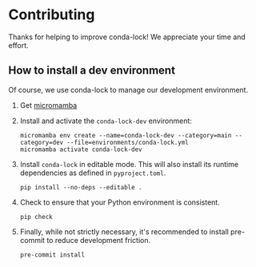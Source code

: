# Contributing

Thanks for helping to improve conda-lock! We appreciate your time and effort.

## How to install a dev environment

Of course, we use conda-lock to manage our development environment.

1. Get [micromamba](https://mamba.readthedocs.io/en/latest/installation/micromamba-installation.html)

2. Install and activate the `conda-lock-dev` environment:

   ```shell
   micromamba env create --name=conda-lock-dev --category=main --category=dev --file=environments/conda-lock.yml
   micromamba activate conda-lock-dev
   ```

3. Install `conda-lock` in editable mode. This will also install its runtime
   dependencies as defined in `pyproject.toml`.

   ```shell
   pip install --no-deps --editable .
   ```

4. Check to ensure that your Python environment is consistent.

   ```shell
   pip check
   ```

5. Finally, while not strictly necessary, it's recommended to install pre-commit to reduce development friction.

   ```shell
   pre-commit install
   ```
